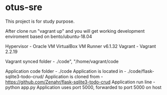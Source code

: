 # otus-sre
This project is for study purpose.

After clone run "vagrant up" and you will get working development enviroment based on bento/ubuntu-18.04

Hypervisor - Oracle VM VirtualBox VM Runner v6.1.32
Vagrant - Vagrant 2.2.19

Vagrant synced folder - ./code", "/home/vagrant/code

Application code folder - ./code
Application is located in - ./code/flask-sqlite3-todo-crud/
Application is cloned from - https://github.com/Zenahr/flask-sqlite3-todo-crud
Application run line - python app.py
Application uses port 5000, forwarded to port 5000 on host
